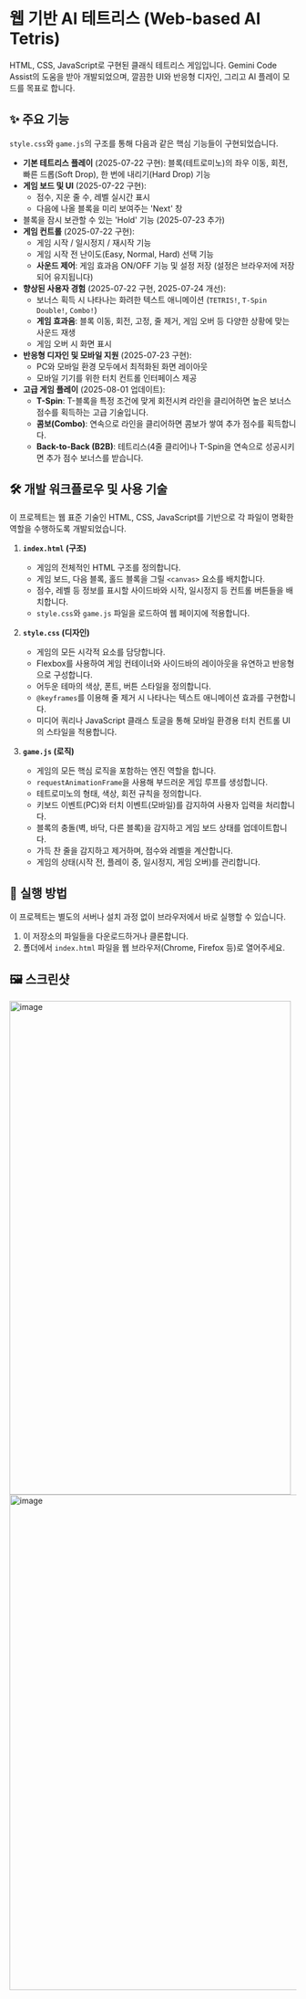 # 웹 기반 AI 테트리스 (Web-based AI Tetris)

HTML, CSS, JavaScript로 구현된 클래식 테트리스 게임입니다. Gemini Code Assist의 도움을 받아 개발되었으며, 깔끔한 UI와 반응형 디자인, 그리고 AI 플레이 모드를 목표로 합니다.

## ✨ 주요 기능

`style.css`와 `game.js`의 구조를 통해 다음과 같은 핵심 기능들이 구현되었습니다.

-   **기본 테트리스 플레이** (2025-07-22 구현): 블록(테트로미노)의 좌우 이동, 회전, 빠른 드롭(Soft Drop), 한 번에 내리기(Hard Drop) 기능
-   **게임 보드 및 UI** (2025-07-22 구현):
    -   점수, 지운 줄 수, 레벨 실시간 표시
    -   다음에 나올 블록을 미리 보여주는 'Next' 창
-   블록을 잠시 보관할 수 있는 'Hold' 기능 (2025-07-23 추가)
-   **게임 컨트롤** (2025-07-22 구현):
    -   게임 시작 / 일시정지 / 재시작 기능
    -   게임 시작 전 난이도(Easy, Normal, Hard) 선택 기능
    -   **사운드 제어**: 게임 효과음 ON/OFF 기능 및 설정 저장 (설정은 브라우저에 저장되어 유지됩니다)
-   **향상된 사용자 경험** (2025-07-22 구현, 2025-07-24 개선):
    -   보너스 획득 시 나타나는 화려한 텍스트 애니메이션 (`TETRIS!`, `T-Spin Double!`, `Combo!`)
    -   **게임 효과음**: 블록 이동, 회전, 고정, 줄 제거, 게임 오버 등 다양한 상황에 맞는 사운드 재생
    -   게임 오버 시 화면 표시
-   **반응형 디자인 및 모바일 지원** (2025-07-23 구현):
    -   PC와 모바일 환경 모두에서 최적화된 화면 레이아웃
    -   모바일 기기를 위한 터치 컨트롤 인터페이스 제공
-   **고급 게임 플레이** (2025-08-01 업데이트):
    -   **T-Spin**: T-블록을 특정 조건에 맞게 회전시켜 라인을 클리어하면 높은 보너스 점수를 획득하는 고급 기술입니다.
    -   **콤보(Combo)**: 연속으로 라인을 클리어하면 콤보가 쌓여 추가 점수를 획득합니다.
    -   **Back-to-Back (B2B)**: 테트리스(4줄 클리어)나 T-Spin을 연속으로 성공시키면 추가 점수 보너스를 받습니다.

## 🛠️ 개발 워크플로우 및 사용 기술

이 프로젝트는 웹 표준 기술인 HTML, CSS, JavaScript를 기반으로 각 파일이 명확한 역할을 수행하도록 개발되었습니다.

1.  **`index.html` (구조)**
    -   게임의 전체적인 HTML 구조를 정의합니다.
    -   게임 보드, 다음 블록, 홀드 블록을 그릴 `<canvas>` 요소를 배치합니다.
    -   점수, 레벨 등 정보를 표시할 사이드바와 시작, 일시정지 등 컨트롤 버튼들을 배치합니다.
    -   `style.css`와 `game.js` 파일을 로드하여 웹 페이지에 적용합니다.

2.  **`style.css` (디자인)**
    -   게임의 모든 시각적 요소를 담당합니다.
    -   Flexbox를 사용하여 게임 컨테이너와 사이드바의 레이아웃을 유연하고 반응형으로 구성합니다.
    -   어두운 테마의 색상, 폰트, 버튼 스타일을 정의합니다.
    -   `@keyframes`를 이용해 줄 제거 시 나타나는 텍스트 애니메이션 효과를 구현합니다.
    -   미디어 쿼리나 JavaScript 클래스 토글을 통해 모바일 환경용 터치 컨트롤 UI의 스타일을 적용합니다.

3.  **`game.js` (로직)**
    -   게임의 모든 핵심 로직을 포함하는 엔진 역할을 합니다.
    -   `requestAnimationFrame`을 사용해 부드러운 게임 루프를 생성합니다.
    -   테트로미노의 형태, 색상, 회전 규칙을 정의합니다.
    -   키보드 이벤트(PC)와 터치 이벤트(모바일)를 감지하여 사용자 입력을 처리합니다.
    -   블록의 충돌(벽, 바닥, 다른 블록)을 감지하고 게임 보드 상태를 업데이트합니다.
    -   가득 찬 줄을 감지하고 제거하며, 점수와 레벨을 계산합니다.
    -   게임의 상태(시작 전, 플레이 중, 일시정지, 게임 오버)를 관리합니다.

## 🚀 실행 방법

이 프로젝트는 별도의 서버나 설치 과정 없이 브라우저에서 바로 실행할 수 있습니다.

1.  이 저장소의 파일들을 다운로드하거나 클론합니다.
2.  폴더에서 `index.html` 파일을 웹 브라우저(Chrome, Firefox 등)로 열어주세요.

## 🖼️ 스크린샷

<img width="494" height="865" alt="image" src="https://github.com/user-attachments/assets/15d42ebd-53b1-49c0-9141-a6d9f93301e1" />

<img width="507" height="868" alt="image" src="https://github.com/user-attachments/assets/5ce74189-8078-41d2-b092-4070f96498a9" />
